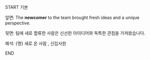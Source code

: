 START
기본

앞면:
The **newcomer** to the team brought fresh ideas and a unique perspective.


뒷면:
팀에 새로 합류한 사람은 신선한 아이디어와 독특한 관점을 가져왔습니다.


해석:
{명} 새로 온 사람 , 신입사원

<!--ID: 1740393309352-->
END